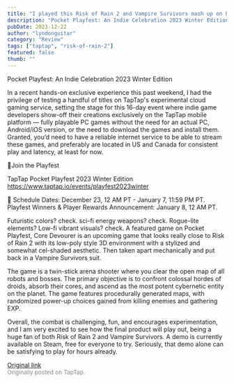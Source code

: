 ```yaml
---
title: "I played this Risk of Rain 2 and Vampire Survivors mash up on PC and Mobile (Cloud) | Core Devourer"
description: "Pocket Playfest: An Indie Celebration 2023 Winter Edition"
pubDate: 2023-12-22
author: "lyndonguitar"
category: "Review"
tags: ["taptap", "risk-of-rain-2"]
featured: false
thumb: ""
---
```


Pocket Playfest: An Indie Celebration 2023 Winter Edition

In a recent hands-on exclusive experience this past weekend, I had the privilege of testing a handful of titles on TapTap's experimental cloud gaming service, setting the stage for this 16-day event where indie game developers show-off their creations exclusively on the TapTap mobile platform — fully playable PC games without the need for an actual PC, Android/iOS version, or the need to download the games and install them.  Granted, you’d need to have a reliable internet service to be able to stream these games, and preferably are located in US and Canada for consistent play and latency, at least for now.

🔗Join the Playfest

TapTap Pocket Playfest 2023 Winter Edition
https://www.taptap.io/events/playfest2023winter

📅 Schedule
Dates: December 23, 12 AM PT - January 7, 11:59 PM PT.
Playfest Winners & Player Rewards Announcement: January 8, 12 AM PT.

Futuristic colors? check. sci-fi energy weapons? check. Rogue-lite elements? Low-fi vibrant visuals? check. A featured game on Pocket Playfest, Core Devourer is an upcoming game that looks really close to Risk of Rain 2 with its low-poly style 3D environment with a stylized and somewhat cel-shaded aesthetic. Then taken apart mechanically and put back in a Vampire Survivors suit.

The game is a twin-stick arena shooter where you clear the open map of all robots and bosses. The primary objective is to confront colossal hordes of droids, absorb their cores, and ascend as the most potent cybernetic entity on the planet.  The game features procedurally generated maps, with randomized power-up choices gained from killing enemies and gathering EXP.

Overall, the combat is challenging, fun, and encourages experimentation, and I am very excited to see how the final product will play out, being a huge fan of both Risk of Rain 2 and Vampire Survivors. A demo is currently available on Steam, free for everyone to try. Seriously, that demo alone can be satisfying to play for hours already.

[Original link](https://www.taptap.io/post/6654236)<br><span style="font-size: 0.95em; color: #888;">Originally posted on TapTap.</span>
